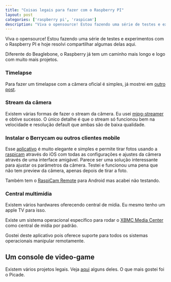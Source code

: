 ```yaml
---
title: "Coisas legais para fazer com o Raspberry PI"
layout: post
categories: ['raspberry pi', 'raspicam']
description: "Viva o opensource! Estou fazendo uma série de testes e experimentos com o Raspberry PI e hoje resolvi compartilhar algumas delas aqui."
---
```

Viva o opensource! Estou fazendo uma série de testes e experimentos com o Raspberry PI e hoje resolvi compartilhar algumas delas aqui.

Diferente do Beaglebone, o Raspberry já tem um caminho mais longo e logo com muito mais projetos.

### Timelapse

Para fazer um timelapse com a câmera oficial é simples, já mostrei em [outro post](http://ideia.me/rotative-timelapse/).

### Stream da câmera

Existem várias formas de fazer o stream da câmera. Eu usei [mjpg-streamer](http://elinux.org/RPi_Projects/StreamingVideo) e obtive sucesso. O único detalhe é que o stream só funcionou bem na velocidade e resolução default que ambas são de baixa qualidade.

### Instalar o Berrycam ou outros clientes mobile

Esse [aplicativo](https://itunes.apple.com/us/app/berrycam/id687071023?mt=8) é muito elegante e simples e permite tirar fotos usando a [raspicam](http://elinux.org/Rpi_Camera_Module) através do iOS com todas as configurações e ajustes da câmera através de uma interface amigável. Parece ser uma solução interessante para ajustar os parâmetros da câmera. Testei e funcionou uma pena que não tem preview da câmera, apenas depois de tirar a foto.

Também tem o [RaspiCam Remote](https://play.google.com/store/apps/details?id=com.pibits.raspberrypiremotecam) para Android mas acabei não testando.

### Central multimídia

Existem vários hardwares oferecendo central de mídia. Eu mesmo tenho um apple TV para isso.

Existe um sistema operacional específico para rodar o [XBMC Media Center](http://wiki.xbmc.org/index.php?title=XBMC_Media_Center) como central de mídia por padrão.

Gostei deste aplicativo pois oferece suporte para todos os sistemas operacionais manipular remotamente.


## Um console de video-game

Existem vários projetos legais. Veja [aqui](http://blog.oscarliang.net/turning-raspberry-pi-gaming-console-project-c/) alguns deles. O que mais gostei foi o Picade.


